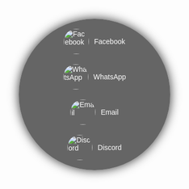<!DOCTYPE html>
<html lang="en">
<head>
    <meta charset="UTF-8">
    <meta name="viewport" content="width=device-width, initial-scale=1.0">
    <title>My Social Links</title>
    <style>
        body {
            font-family: Arial, sans-serif;
            margin: 0;
            padding: 0;
            overflow: hidden;
            color: #fff;
            background: url('https://media.giphy.com/media/Oj49LUobYeiGfw3XxF/giphy.gif') no-repeat center center fixed;
            background-size: cover;
        }
        .container {
            position: absolute;
            top: 50%;
            left: 50%;
            transform: translate(-50%, -50%);
            display: flex;
            align-items: center;
            justify-content: center;
            width: 300px;
            height: 300px;
        }
        .circle {
            width: 100%;
            height: 100%;
            background-color: rgba(0, 0, 0, 0.6);
            border-radius: 50%;
            display: flex;
            align-items: center;
            justify-content: center;
            position: relative;
            box-shadow: 0 0 20px rgba(0, 0, 0, 0.8);
            padding: 20px;
            box-sizing: border-box;
        }
        .links {
            display: flex;
            flex-direction: column;
            align-items: center;
        }
        .link {
            display: flex;
            align-items: center;
            justify-content: center;
            margin: 10px;
            text-decoration: none;
            color: #fff;
            transition: transform 0.3s, background-color 0.3s;
        }
        .link img {
            width: 50px;
            height: 50px;
            border-radius: 50%;
            margin-right: 10px;
            transition: transform 0.3s;
        }
        .link:hover {
            transform: scale(1.1);
            background-color: rgba(0, 0, 0, 0.7);
            border-radius: 50%;
            padding: 10px;
        }
        .link:hover img {
            transform: scale(1.2);
        }
    </style>
</head>
<body>
    <div class="container">
        <div class="circle">
            <div class="links">
                <a class="link" href="https://www.facebook.com/profile.php?id=100074976742637&mibextid=ZbWKwL" target="_blank">
                    <img src="https://upload.wikimedia.org/wikipedia/commons/5/51/Facebook_f_logo_%282019%29.svg" alt="Facebook">
                    <span>Facebook</span>
                </a>
                <a class="link" href="https://wa.me/201104645098" target="_blank">
                    <img src="https://upload.wikimedia.org/wikipedia/commons/6/6b/WhatsApp.svg" alt="WhatsApp">
                    <span>WhatsApp</span>
                </a>
                <a class="link" href="mailto:tarafahmed858@gmail.com" target="_blank">
                    <img src="https://upload.wikimedia.org/wikipedia/commons/4/44/Email_%28generic%29.svg" alt="Email">
                    <span>Email</span>
                </a>
                <a class="link" href="https://discord.com/invite/scknjssk" target="_blank">
                    <img src="https://upload.wikimedia.org/wikipedia/commons/9/95/Discord_app_icon.png" alt="Discord">
                    <span>Discord</span>
                </a>
            </div>
        </div>
    </div>
</body>
</html>
